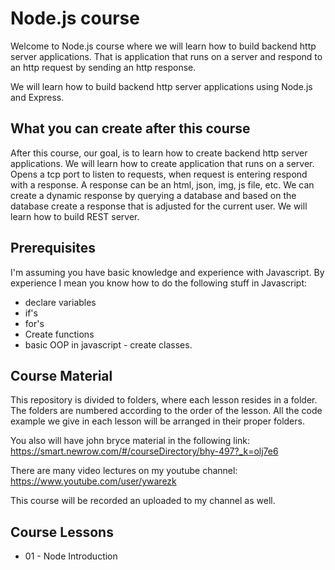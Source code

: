 # Node.js course

Welcome to Node.js course where we will learn how to build backend http server applications.
That is application that runs on a server and respond to an http request by sending an http response.

We will learn how to build backend http server applications using Node.js and Express.

## What you can create after this course

After this course, our goal, is to learn how to create backend http server applications.
We will learn how to create application that runs on a server.
Opens a tcp port to listen to requests, when request is entering respond with a response.
A response can be an html, json, img, js file, etc.
We can create a dynamic response by querying a database and based on the database create a response that is adjusted for the current user.
We will learn how to build REST server.

## Prerequisites

I'm assuming you have basic knowledge and experience with Javascript.
By experience I mean you know how to do the following stuff in Javascript:
- declare variables
- if's
- for's
- Create functions
- basic OOP in javascript - create classes.

## Course Material

This repository is divided to folders, where each lesson resides in a folder. 
The folders are numbered according to the order of the lesson.
All the code example we give in each lesson will be arranged in their proper folders.

You also will have john bryce material in the following link:
https://smart.newrow.com/#/courseDirectory/bhy-497?_k=olj7e6

There are many video lectures on my youtube channel:
https://www.youtube.com/user/ywarezk

This course will be recorded an uploaded to my channel as well.

## Course Lessons

- 01 - Node Introduction

